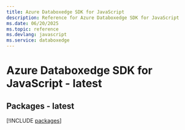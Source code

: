 ```yaml
---
title: Azure Databoxedge SDK for JavaScript
description: Reference for Azure Databoxedge SDK for JavaScript
ms.date: 06/20/2025
ms.topic: reference
ms.devlang: javascript
ms.service: databoxedge
---
```

# Azure Databoxedge SDK for JavaScript - latest
## Packages - latest
[!INCLUDE [packages](databoxedge-index.md)]